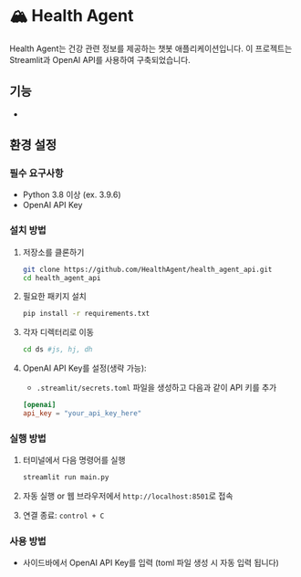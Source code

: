 # 🏔️ Health Agent

Health Agent는 건강 관련 정보를 제공하는 챗봇 애플리케이션입니다. 이 프로젝트는 Streamlit과 OpenAI API를 사용하여 구축되었습니다.

## 기능

-

## 환경 설정

### 필수 요구사항

- Python 3.8 이상 (ex. 3.9.6)
- OpenAI API Key

### 설치 방법

1. 저장소를 클론하기
   ```bash
   git clone https://github.com/HealthAgent/health_agent_api.git
   cd health_agent_api
   ```

2. 필요한 패키지 설치
   ```bash
   pip install -r requirements.txt
   ```

3. 각자 디렉터리로 이동
   ```bash
   cd ds #js, hj, dh
   ```

4. OpenAI API Key를 설정(생략 가능):
   - `.streamlit/secrets.toml` 파일을 생성하고 다음과 같이 API 키를 추가
   ```toml
   [openai]
   api_key = "your_api_key_here"
   ```

### 실행 방법

1. 터미널에서 다음 명령어를 실행
   ```bash
   streamlit run main.py
   ```

2. 자동 실행 or 웹 브라우저에서 `http://localhost:8501`로 접속

3. 연결 종료: `control + C`

### 사용 방법

- 사이드바에서 OpenAI API Key를 입력 (toml 파일 생성 시 자동 입력 됩니다)
